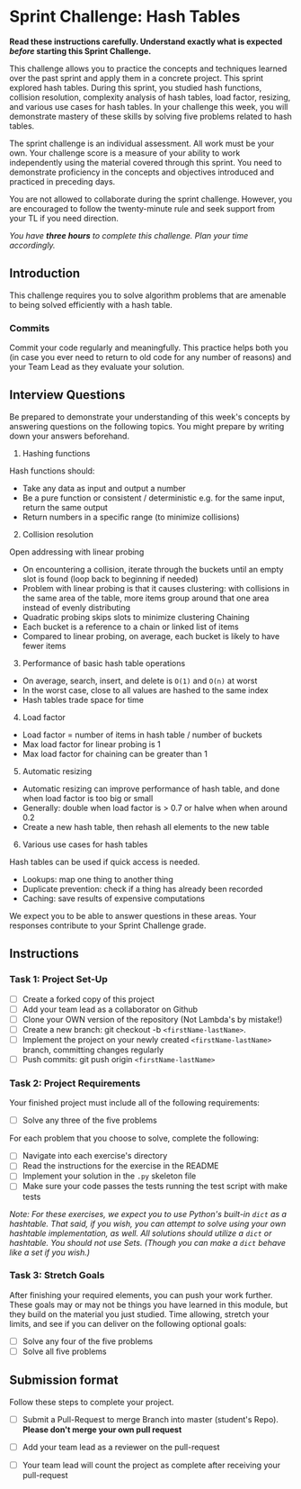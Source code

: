 # Sprint Challenge: Hash Tables

**Read these instructions carefully. Understand exactly what is expected _before_ starting this Sprint Challenge.**

This challenge allows you to practice the concepts and techniques learned over the past sprint and apply them in a concrete project. This sprint explored hash tables. During this sprint, you studied hash functions, collision resolution, complexity analysis of hash tables, load factor, resizing, and various use cases for hash tables. In your challenge this week, you will demonstrate mastery of these skills by solving five problems related to hash tables.

The sprint challenge is an individual assessment. All work must be your own. Your challenge score is a measure of your ability to work independently using the material covered through this sprint. You need to demonstrate proficiency in the concepts and objectives introduced and practiced in preceding days.

You are not allowed to collaborate during the sprint challenge. However, you are encouraged to follow the twenty-minute rule and seek support from your TL if you need direction.

_You have **three hours** to complete this challenge. Plan your time accordingly._

## Introduction

This challenge requires you to solve algorithm problems that are amenable to being solved efficiently with a hash table.

### Commits

Commit your code regularly and meaningfully. This practice helps both you (in case you ever need to return to old code for any number of reasons) and your Team Lead as they evaluate your solution.

## Interview Questions

Be prepared to demonstrate your understanding of this week's concepts by answering questions on the following topics. You might prepare by writing down your answers beforehand.

1. Hashing functions

Hash functions should:
- Take any data as input and output a number
- Be a pure function or consistent / deterministic e.g. for the same input, return the same output
- Return numbers in a specific range (to minimize collisions)

2. Collision resolution

Open addressing with linear probing
- On encountering a collision, iterate through the buckets until an empty slot is found (loop back to beginning if needed)
- Problem with linear probing is that it causes clustering: with collisions in the same area of the table, more items group around that one area instead of evenly distributing
- Quadratic probing skips slots to minimize clustering
Chaining
- Each bucket is a reference to a chain or linked list of items
- Compared to linear probing, on average, each bucket is likely to have fewer items

3. Performance of basic hash table operations

- On average, search, insert, and delete is `O(1)` and `O(n)` at worst
- In the worst case, close to all values are hashed to the same index
- Hash tables trade space for time

4. Load factor

- Load factor = number of items in hash table / number of buckets
- Max load factor for linear probing is 1
- Max load factor for chaining can be greater than 1

5. Automatic resizing

- Automatic resizing can improve performance of hash table, and done when load factor is too big or small
- Generally: double when load factor is > 0.7 or halve when when around 0.2
- Create a new hash table, then rehash all elements to the new table

6. Various use cases for hash tables

Hash tables can be used if quick access is needed.
- Lookups: map one thing to another thing
- Duplicate prevention: check if a thing has already been recorded
- Caching: save results of expensive computations

We expect you to be able to answer questions in these areas. Your responses contribute to your Sprint Challenge grade.

## Instructions

### Task 1: Project Set-Up

- [ ] Create a forked copy of this project
- [ ] Add your team lead as a collaborator on Github
- [ ] Clone your OWN version of the repository (Not Lambda's by mistake!)
- [ ] Create a new branch: git checkout -b `<firstName-lastName>`.
- [ ] Implement the project on your newly created `<firstName-lastName>` branch, committing changes regularly
- [ ] Push commits: git push origin `<firstName-lastName>`

### Task 2: Project Requirements

Your finished project must include all of the following requirements:

- [ ] Solve any three of the five problems

For each problem that you choose to solve, complete the following:

- [ ] Navigate into each exercise's directory
- [ ] Read the instructions for the exercise in the README
- [ ] Implement your solution in the `.py` skeleton file
- [ ] Make sure your code passes the tests running the test script with make tests

*Note: For these exercises, we expect you to use Python's built-in `dict` as a hashtable. That said, if you wish, you can attempt to solve using your own hashtable implementation, as well. All solutions should utilize a `dict` or hashtable. You should not use Sets. (Though you can make a `dict` behave like a set if you wish.)*

### Task 3: Stretch Goals

After finishing your required elements, you can push your work further. These goals may or may not be things you have learned in this module, but they build on the material you just studied. Time allowing, stretch your limits, and see if you can deliver on the following optional goals:

- [ ] Solve any four of the five problems
- [ ] Solve all five problems

## Submission format

Follow these steps to complete your project.

- [ ] Submit a Pull-Request to merge <firstName-lastName> Branch into master (student's  Repo). **Please don't merge your own pull request**
- [ ] Add your team lead as a reviewer on the pull-request
- [ ] Your team lead will count the project as complete after receiving your pull-request

